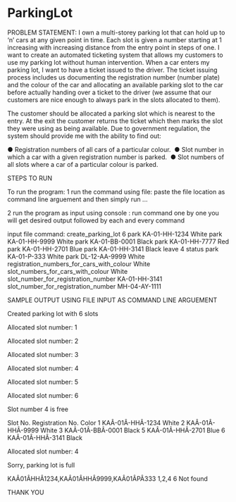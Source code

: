 # ParkingLot

PROBLEM STATEMENT: 
I own a multi-storey parking lot that can hold up to ‘n’ cars at any given point in time. Each slot is given a number starting at 1 increasing with increasing distance from the entry point in steps of one. I want to create an automated ticketing system that allows my customers to use my parking lot without human intervention. When a car enters my parking lot, I want to have a ticket issued to the driver. The ticket issuing process includes us documenting the registration number (number plate) and the colour of the car and allocating an available parking slot to the car before actually handing over a ticket to the driver (we assume that our customers are nice enough to always park in the slots allocated to them).
 
The customer should be allocated a parking slot which is nearest to the entry. At the exit the customer returns the ticket which then marks the slot they were using as being available. Due to government regulation, the system should provide me with the ability to find out:
 
● Registration numbers of all cars of a particular colour. 
● Slot number in which a car with a given registration number is parked. 
● Slot numbers of all slots where a car of a particular colour is parked.

STEPS TO RUN 

To run the program:
1 run the command using file:
paste the file location as command line arguement and then simply run ...

2 run the program as input using console :
run command one by one you will get desired output followed by each and every command

input file command:
create_parking_lot 6 
park KA-01-HH-1234 White 
park KA-01-HH-9999 White 
park KA-01-BB-0001 Black 
park KA-01-HH-7777 Red 
park KA-01-HH-2701 Blue 
park KA-01-HH-3141 Black 
leave 4 
status 
park KA-01-P-333 White 
park DL-12-AA-9999 White 
registration_numbers_for_cars_with_colour White 
slot_numbers_for_cars_with_colour White 
slot_number_for_registration_number KA-01-HH-3141 
slot_number_for_registration_number MH-04-AY-1111 

SAMPLE OUTPUT USING FILE INPUT AS COMMAND LINE ARGUEMENT 

Created parking lot with 6 slots

Allocated slot number: 1

Allocated slot number: 2

Allocated slot number: 3

Allocated slot number: 4

Allocated slot number: 5

Allocated slot number: 6

Slot number 4 is free

Slot No.	Registration No.	Color
1	KAÂ-01Â-HHÂ-1234	White
2	KAÂ-01Â-HHÂ-9999	White
3	KAÂ-01Â-BBÂ-0001	Black
5	KAÂ-01Â-HHÂ-2701	Blue
6	KAÂ-01Â-HHÂ-3141	Black

Allocated slot number: 4

Sorry, parking lot is full


KAÂ­01Â­HHÂ­1234,KAÂ­01Â­HHÂ­9999,KAÂ­01Â­PÂ­333
1,2,4
6
Not found


THANK YOU 
